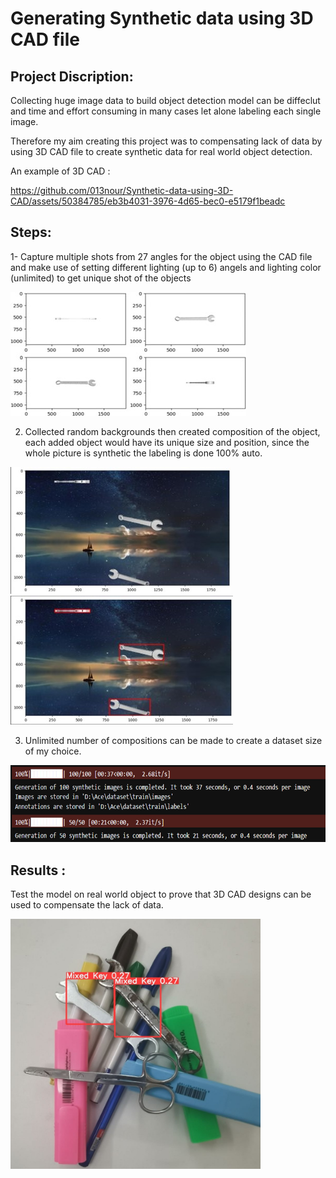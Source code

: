 # Generating Synthetic data using 3D CAD file

## Project Discription: 

Collecting huge image data to build object detection model can be diffeclut and time and effort consuming in many cases
let alone labeling each single image. 

Therefore my aim creating this project was to compensating lack of data by using 3D CAD file to create synthetic data for real world object detection.

An example of 3D CAD : 


https://github.com/013nour/Synthetic-data-using-3D-CAD/assets/50384785/eb3b4031-3976-4d65-bec0-e5179f1beadc

## Steps: 

1- Capture multiple shots from 27 angles for the object using the CAD file and make use of setting different lighting (up to 6) angels and lighting color (unlimited) to get unique shot of the objects

<img src="https://github.com/013nour/Synthetic-data-using-3D-CAD/blob/main/imgs/Picture1.jpg">

2.	Collected random backgrounds then created composition of the object, each added object would have its unique size and position, since the whole picture is synthetic the labeling is done 100% auto.

<img src="https://github.com/013nour/Synthetic-data-using-3D-CAD/blob/main/imgs/Picture2.jpg"> <img src="https://github.com/013nour/Synthetic-data-using-3D-CAD/blob/main/imgs/Picture3.jpg">

3.	Unlimited number of compositions can be made to create a dataset size of my choice.

<img src="https://github.com/013nour/Synthetic-data-using-3D-CAD/blob/main/imgs/Picture4.png">

## Results : 

Test the model on real world object to prove that 3D CAD designs can be used to compensate the lack of data.

<img src="https://github.com/013nour/Synthetic-data-using-3D-CAD/blob/main/imgs/8.jpeg" width="400" height="400">
